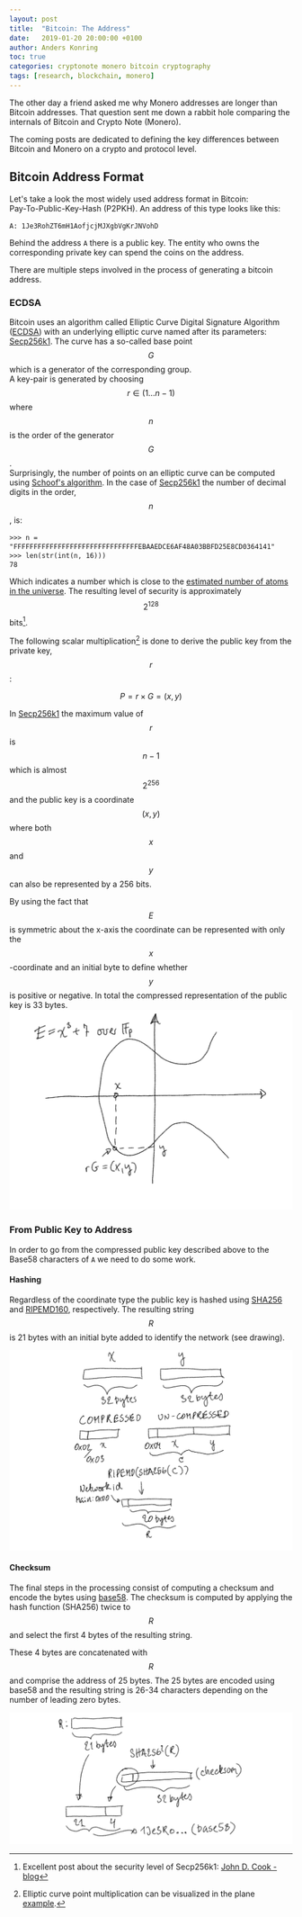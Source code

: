```yaml
---
layout: post
title:  "Bitcoin: The Address"
date:   2019-01-20 20:00:00 +0100
author: Anders Konring
toc: true
categories: cryptonote monero bitcoin cryptography
tags: [research, blockchain, monero]
---
```


The other day a friend asked me why Monero addresses are longer than Bitcoin addresses.
That question sent me down a rabbit hole comparing the internals of Bitcoin and Crypto Note (Monero).

The coming posts are dedicated to defining the key differences between Bitcoin and Monero on a crypto and protocol level.

## Bitcoin Address Format

Let's take a look the most widely used address format in Bitcoin:  
Pay-To-Public-Key-Hash (P2PKH).
An address of this type looks like this:  
```
A: 1Je3RohZT6mH1AofjcjMJXgbVgKrJNVohD
```
Behind the address `A` there is a public key. The entity who owns the corresponding private key can spend the coins on the address.

There are multiple steps involved in the process of generating a bitcoin address.

### ECDSA

Bitcoin uses an algorithm called Elliptic Curve Digital Signature Algorithm ([ECDSA](https://en.wikipedia.org/wiki/Elliptic_Curve_Digital_Signature_Algorithm)) with an underlying elliptic curve named after its parameters: [Secp256k1](http://www.secg.org/sec2-v2.pdf).
The curve has a so-called base point $$G$$ which is a generator of the corresponding group.  
A key-pair is generated by choosing $$r\in (1\dots n-1)$$ where $$n$$ is the order of the generator $$G$$.  
Surprisingly, the number of points on an elliptic curve can be computed using [Schoof's algorithm](https://en.wikipedia.org/wiki/Schoof's_algorithm).
In the case of [Secp256k1](http://www.secg.org/sec2-v2.pdf) the number of decimal digits in the order, $$n$$, is:
```
>>> n = "FFFFFFFFFFFFFFFFFFFFFFFFFFFFFFFEBAAEDCE6AF48A03BBFD25E8CD0364141"
>>> len(str(int(n, 16)))
78
```
Which indicates a number which is close to the [estimated number of atoms in the universe](https://en.wikipedia.org/wiki/Observable_universe#Matter_content_%E2%80%93_number_of_atoms).
The resulting level of security is approximately $$2^{128}$$ bits[^2].

The following scalar multiplication[^1] is done to derive the public key from the private key, $$r$$:

$$
P=r\times G=(x,y)
$$

In [Secp256k1](http://www.secg.org/sec2-v2.pdf) the maximum value of $$r$$ is $$n-1$$ which is almost $$2^{256}$$ and the public key is a coordinate $$(x, y)$$ where both $$x$$ and $$y$$ can also be represented by a 256 bits.

By using the fact that $$E$$ is symmetric about the x-axis the coordinate can be represented with only the $$x$$-coordinate and an initial byte to define whether $$y$$ is positive or negative.
In total the compressed representation of the public key is 33 bytes.
![Elliptic Curve](/assets/elliptic.png)

### From Public Key to Address

In order to go from the compressed public key described above to the Base58 characters of `A` we need to do some work.

#### Hashing

Regardless of the coordinate type the public key is hashed using [SHA256](https://en.wikipedia.org/wiki/SHA-2) and [RIPEMD160](https://en.wikipedia.org/wiki/RIPEMD), respectively.
The resulting string $$R$$ is 21 bytes with an initial byte added to identify the network (see drawing).

![Hashing](/assets/hash.png)

#### Checksum
The final steps in the processing consist of computing a checksum and encode the bytes using [base58](https://en.wikipedia.org/wiki/Base58).
The checksum is computed by applying the hash function (SHA256) twice to $$R$$ and select the first 4 bytes of the resulting string.

These 4 bytes are concatenated with $$R$$ and comprise the address of 25 bytes.
The 25 bytes are encoded using base58 and the resulting string is 26-34 characters depending on the number of leading zero bytes.

![Hashing](/assets/base58.png)

[^1]: Elliptic curve point multiplication can be visualized in the plane [example](https://infosecwriters.com/text_resources/pdf/Elliptic_Curve_AnnopMS.pdf).
[^2]: Excellent post about the security level of Secp256k1: [John D. Cook - blog](https://www.johndcook.com/blog/2018/08/14/bitcoin-elliptic-curves/)
